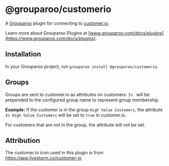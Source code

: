 # @grouparoo/customerio

A [Grouparoo](https://www.grouparoo.com) plugin for connecting to [customer.io](https://customer.io/).

Learn more about Grouparoo Plugins at [www.grouparoo.com/docs/plugins](https://www.grouparoo.com/docs/plugins).

## Installation

In your Grouparoo project, run `grouparoo install @grouparoo/customerio`.

## Groups

Groups are sent to customer.io as attributes on customers.
`In ` will be prepended to the configured group name to represent group membership.

**Example:** If the customer is in the group `High Value Customers`, the attribute `In High Value Customers` will be set to `true` in customer.io.

For customers that are not in the group, the attribute will not be set.

## Attribution

The customer.io icon used in this plugin is from https://app.livestorm.co/customer-io
